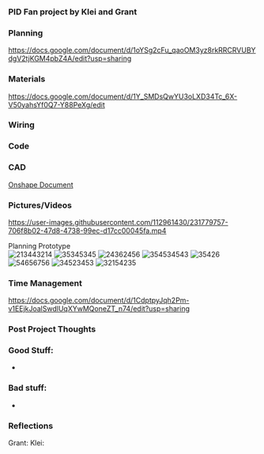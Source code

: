 ### PID Fan project by Klei and Grant

### Planning
https://docs.google.com/document/d/1oYSg2cFu_qaoOM3yz8rkRRCRVUBYdgV2tjKGM4pbZ4A/edit?usp=sharing
### Materials
https://docs.google.com/document/d/1Y_SMDsQwYU3oLXD34Tc_6X-V50yahsYf0Q7-Y88PeXg/edit

### Wiring 


### Code 


### CAD
[Onshape Document](https://cvilleschools.onshape.com/documents/092e602ab51989e7e18e86b6/w/c6d02d2cdaf8048d25fb16c3/e/22746867da17f6038a13b326?renderMode=0&uiState=643e9ce2e89fcc7e947cc6ef)

### Pictures/Videos
https://user-images.githubusercontent.com/112961430/231779757-706f8b02-47d8-4738-99ec-d17cc00045fa.mp4<figcaption>Planning Prototype</figcaption>
![213443214](https://github.com/kstanfo00/PID-Fan/assets/112961430/df4ca34f-2e3d-41c5-8a2b-62106182cdd2)
![35345345](https://github.com/kstanfo00/PID-Fan/assets/112961430/d01be622-7d9f-46fa-a6db-65610657df61)
![24362456](https://github.com/kstanfo00/PID-Fan/assets/112961430/0649dd9b-4c4a-4eec-ba7b-74a3451525b3)
![354534543](https://github.com/kstanfo00/PID-Fan/assets/112961430/cd2a930f-eb26-47d0-a640-378412e13580)
![35426](https://github.com/kstanfo00/PID-Fan/assets/112961430/35121c26-38b7-4ee5-aa1a-f88e48873b71)
![54656756](https://github.com/kstanfo00/PID-Fan/assets/112961430/494c07de-cd69-4354-a8e5-6118eb40165c)
![34523453](https://github.com/kstanfo00/PID-Fan/assets/112961430/9768dcac-2b4d-4245-8be5-9a1a8b8677e0)
![32154235](https://github.com/kstanfo00/PID-Fan/assets/112961430/563bc7ef-f0c9-4ca3-a72f-964d4cf1aa75)


### Time Management
https://docs.google.com/document/d/1CdptpyJqh2Pm-v1EEjkJoalSwdlUqXYwMQoneZT_n74/edit?usp=sharing

### Post Project Thoughts

### Good Stuff:
-

### Bad stuff:
-

### Reflections
Grant:
Klei:
